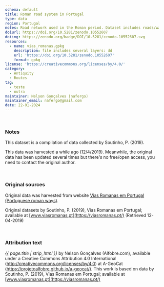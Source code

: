 ```yaml
---
schema: default
title: Roman road system in Portugal
type: data
region: Portugal
notes: Road network used in the Roman period. Dataset includes roads/ways but also information about milestones, bridges, vici, villae, etc.
doiurl: https://doi.org/10.5281/zenodo.10552607
doiimg: https://zenodo.org/badge/DOI/10.5281/zenodo.10552607.svg
resources:
  - name: vias_romanas.gpkg
    description: file includes several layers: dd
    url: 'https://doi.org/10.5281/zenodo.10552607'
    format: gpkg
license: 'https://creativecommons.org/licenses/by/4.0/'
category:
  - Antiquity
  - Routes
tag:
  - teste
  - outra
maintainer: Nelson Gonçalves (nafergo)
maintainer_email: nafergo@gmail.com
date: 22-01-2024
---
```



<br />


### Notes
This dataset is a compilation of data collected by Soutinho, P. (2019).

This data was harvested a while ago (12/4/2019). Meanwhile, the original data has been updated several times but there's no free/open access, you need to contact the original author.


<br />


### Original sources
Original data was harvested from website [Vias Romanas em Portugal (Portuguese roman ways)](https://viasromanas.pt/). 

Original datasets by Soutinho, P. (2019), Vias Romanas em Portugal; available at [www.viasromanas.pt](https://viasromanas.pt/) (Retrieved 12-04-2019)


<br />


### Attribution text
*{{ page.title | strip_html }}* by Nelson Gonçalves (Alfobre.com), available under a Creative Commons Attribution 4.0 International (http://creativecommons.org/licenses/by/4.0) at A-GeoCat (https://projetoalfobre.github.io/a-geocat/). This work is based on data by Soutinho, P. (2019), Vias Romanas em Portugal; available at [www.viasromanas.pt](https://viasromanas.pt/) 
